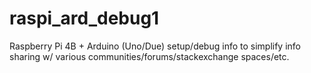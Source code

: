 # raspi_ard_debug1
Raspberry Pi 4B + Arduino (Uno/Due) setup/debug info to simplify info sharing w/ various communities/forums/stackexchange spaces/etc.
